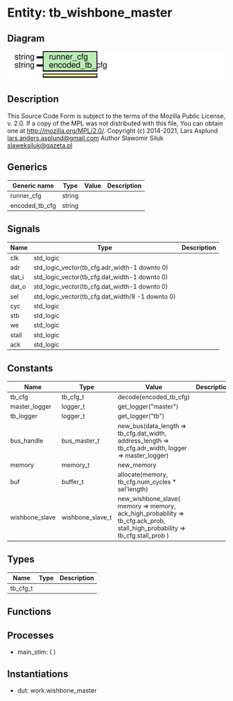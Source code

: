 # Entity: tb_wishbone_master

## Diagram

![Diagram](tb_wishbone_master.svg "Diagram")
## Description

This Source Code Form is subject to the terms of the Mozilla Public
License, v. 2.0. If a copy of the MPL was not distributed with this file,
You can obtain one at http://mozilla.org/MPL/2.0/.
Copyright (c) 2014-2021, Lars Asplund lars.anders.asplund@gmail.com
Author Slawomir Siluk slaweksiluk@gazeta.pl
## Generics

| Generic name   | Type   | Value | Description |
| -------------- | ------ | ----- | ----------- |
| runner_cfg     | string |       |             |
| encoded_tb_cfg | string |       |             |
## Signals

| Name  | Type                                             | Description |
| ----- | ------------------------------------------------ | ----------- |
| clk   | std_logic                                        |             |
| adr   | std_logic_vector(tb_cfg.adr_width-1 downto 0)    |             |
| dat_i | std_logic_vector(tb_cfg.dat_width-1 downto 0)    |             |
| dat_o | std_logic_vector(tb_cfg.dat_width-1 downto 0)    |             |
| sel   | std_logic_vector(tb_cfg.dat_width/8 -1 downto 0) |             |
| cyc   | std_logic                                        |             |
| stb   | std_logic                                        |             |
| we    | std_logic                                        |             |
| stall | std_logic                                        |             |
| ack   | std_logic                                        |             |
## Constants

| Name           | Type             | Value                                                                                                                                       | Description |
| -------------- | ---------------- | ------------------------------------------------------------------------------------------------------------------------------------------- | ----------- |
| tb_cfg         | tb_cfg_t         |  decode(encoded_tb_cfg)                                                                                                                     |             |
| master_logger  | logger_t         |  get_logger("master")                                                                                                                       |             |
| tb_logger      | logger_t         |  get_logger("tb")                                                                                                                           |             |
| bus_handle     | bus_master_t     |  new_bus(data_length => tb_cfg.dat_width,       address_length => tb_cfg.adr_width, logger => master_logger)                                |             |
| memory         | memory_t         |  new_memory                                                                                                                                 |             |
| buf            | buffer_t         |  allocate(memory, tb_cfg.num_cycles * sel'length)                                                                                           |             |
| wishbone_slave | wishbone_slave_t |  new_wishbone_slave(     memory => memory,     ack_high_probability => tb_cfg.ack_prob,     stall_high_probability => tb_cfg.stall_prob   ) |             |
## Types

| Name     | Type | Description |
| -------- | ---- | ----------- |
| tb_cfg_t |      |             |
## Functions
## Processes
- main_stim: (  )
## Instantiations

- dut: work.wishbone_master
